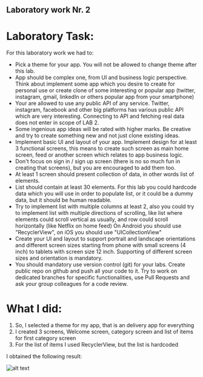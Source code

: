 ## Laboratory work Nr. 2
# Laboratory Task:
For this laboratory work we had to:
* Pick a theme for your app. You will not be allowed to change theme after this lab.
* App should be complex one, from UI and business logic perspective. Think about implement some app which you desire to create for personal use or create clone of some interesting or popular app (twitter, instagram, gmail, linkedIn or others popular app from your smartphone)
* Your are allowed to use any public API of any service. Twitter, instagram, facebook and other big platforms has various public API which are very interesting. Connecting to API and fetching real data does not enter in scope of LAB 2.
* Some ingenious app ideas will be rated with higher marks. Be creative and try to create something new and not just clone existing ideas.
* Implement basic UI and layout of your app. Implement design for at least 3 functional screens, this means to create such screen as main home screen, feed or another screen which relates to app business logic.
* Don't focus on sign in / sign up screen (there is no so much fun in creating that screens), but you are encouraged to add them too.
* At least 1 screen should present collection of data, in other words list of elements.
* List should contain at least 30 elements. For this lab you could hardcode data which you will use in order to populate list, or it could be a dummy data, but it should be human readable.
* Try to implement list with multiple columns at least 2, also you could try to implement list with multiple directions of scrolling, like list where elements could scroll vertical as usually, and row could scroll horizontally (like Netflix on home feed)
  On Android you should use "RecyclerView", on iOS you should use "UICollectionView"
* Create your UI and layout to support portrait and landscape orientations and different screen sizes starting from phone with small screens (4 inch) to tablets with screen size 12 inch. Supporting of different screen sizes and orientation is mandatory.
* You should mandatory use version control (git) for your labs. Create public repo on github and push all your code to it. Try to work on dedicated branches for specific functionalities, use Pull Requests and ask your group colleagues for a code review.

# What I did:
1. So, I selected a theme for my app, that is an delivery app for everything
2. I created 3 screens, Welcome screen, category screen and list of items for first category screen
3. For the list of items I used RecyclerView, but the list is hardcoded

I obtained the following result:

![alt text](../app/images/gif.gif)

